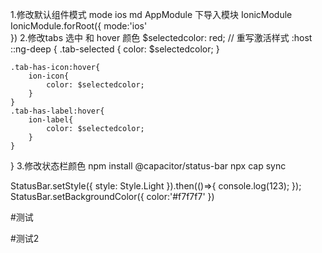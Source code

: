 1.修改默认组件模式 mode ios md 
AppModule 下导入模块  IonicModule
IonicModule.forRoot({
    mode:'ios'    
})
2.修改tabs 选中 和 hover 颜色
$selectedcolor: red;
// 重写激活样式
:host ::ng-deep {
    .tab-selected {
        color: $selectedcolor;
    }

    .tab-has-icon:hover{
        ion-icon{
            color: $selectedcolor;
        }
    }
    .tab-has-label:hover{
        ion-label{
            color: $selectedcolor;
        }
    }
}
3.修改状态栏颜色
npm install @capacitor/status-bar
npx cap sync

StatusBar.setStyle({ style: Style.Light }).then(()=>{
      console.log(123);
});
StatusBar.setBackgroundColor({
      color:'#f7f7f7'
})

#测试

#测试2